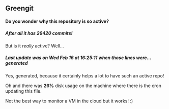 ## Greengit

#### Do you wonder why this repository is so active?

##### After all it has 26420 commits!

But is it *really* active? Well...

##### Last update was on Wed Feb 16 at 16:25:11 when those lines were... generated

Yes, generated, because it certainly helps a lot to have such an active repo!

Oh and there was **26%** disk usage on the machine
where there is the cron updating this file.

Not the best way to monitor a VM in the cloud but it works! :)
